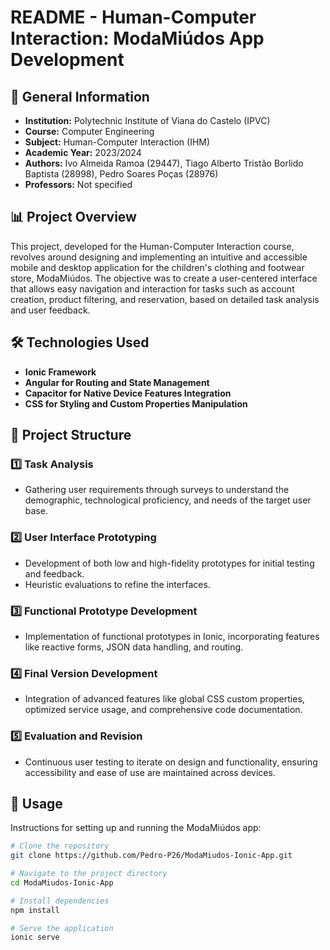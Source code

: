 # README - Human-Computer Interaction: ModaMiúdos App Development

## 📌 General Information
- **Institution:** Polytechnic Institute of Viana do Castelo (IPVC)
- **Course:** Computer Engineering
- **Subject:** Human-Computer Interaction (IHM)
- **Academic Year:** 2023/2024
- **Authors:** Ivo Almeida Ramoa (29447), Tiago Alberto Tristão Borlido Baptista (28998), Pedro Soares Poças (28976)
- **Professors:** Not specified

## 📊 Project Overview
This project, developed for the Human-Computer Interaction course, revolves around designing and implementing an intuitive and accessible mobile and desktop application for the children's clothing and footwear store, ModaMiúdos. The objective was to create a user-centered interface that allows easy navigation and interaction for tasks such as account creation, product filtering, and reservation, based on detailed task analysis and user feedback.

## 🛠️ Technologies Used
- **Ionic Framework**
- **Angular for Routing and State Management**
- **Capacitor for Native Device Features Integration**
- **CSS for Styling and Custom Properties Manipulation**

## 📂 Project Structure
### 1️⃣ Task Analysis
- Gathering user requirements through surveys to understand the demographic, technological proficiency, and needs of the target user base.

### 2️⃣ User Interface Prototyping
- Development of both low and high-fidelity prototypes for initial testing and feedback.
- Heuristic evaluations to refine the interfaces.

### 3️⃣ Functional Prototype Development
- Implementation of functional prototypes in Ionic, incorporating features like reactive forms, JSON data handling, and routing.

### 4️⃣ Final Version Development
- Integration of advanced features like global CSS custom properties, optimized service usage, and comprehensive code documentation.

### 5️⃣ Evaluation and Revision
- Continuous user testing to iterate on design and functionality, ensuring accessibility and ease of use are maintained across devices.

## 🔄 Usage
Instructions for setting up and running the ModaMiúdos app:
```bash
# Clone the repository
git clone https://github.com/Pedro-P26/ModaMiudos-Ionic-App.git

# Navigate to the project directory
cd ModaMiudos-Ionic-App

# Install dependencies
npm install

# Serve the application
ionic serve
